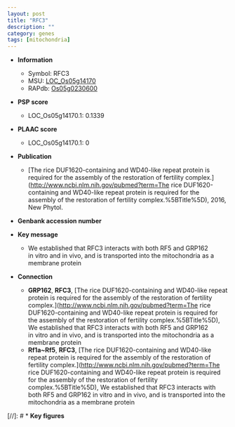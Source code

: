 ```yaml
---
layout: post
title: "RFC3"
description: ""
category: genes
tags: [mitochondria]
---
```


* **Information**  
    + Symbol: RFC3  
    + MSU: [LOC_Os05g14170](http://rice.plantbiology.msu.edu/cgi-bin/ORF_infopage.cgi?orf=LOC_Os05g14170)  
    + RAPdb: [Os05g0230600](http://rapdb.dna.affrc.go.jp/viewer/gbrowse_details/irgsp1?name=Os05g0230600)  

* **PSP score**  
    + LOC_Os05g14170.1: 0.1339 

* **PLAAC score**  
    + LOC_Os05g14170.1: 0 

* **Publication**  
    + [The rice DUF1620-containing and WD40-like repeat protein is required for the assembly of the restoration of fertility complex.](http://www.ncbi.nlm.nih.gov/pubmed?term=The rice DUF1620-containing and WD40-like repeat protein is required for the assembly of the restoration of fertility complex.%5BTitle%5D), 2016, New Phytol.

* **Genbank accession number**  

* **Key message**  
    + We established that RFC3 interacts with both RF5 and GRP162 in vitro and in vivo, and is transported into the mitochondria as a membrane protein

* **Connection**  
    + __GRP162__, __RFC3__, [The rice DUF1620-containing and WD40-like repeat protein is required for the assembly of the restoration of fertility complex.](http://www.ncbi.nlm.nih.gov/pubmed?term=The rice DUF1620-containing and WD40-like repeat protein is required for the assembly of the restoration of fertility complex.%5BTitle%5D), We established that RFC3 interacts with both RF5 and GRP162 in vitro and in vivo, and is transported into the mitochondria as a membrane protein
    + __Rf1a~Rf5__, __RFC3__, [The rice DUF1620-containing and WD40-like repeat protein is required for the assembly of the restoration of fertility complex.](http://www.ncbi.nlm.nih.gov/pubmed?term=The rice DUF1620-containing and WD40-like repeat protein is required for the assembly of the restoration of fertility complex.%5BTitle%5D), We established that RFC3 interacts with both RF5 and GRP162 in vitro and in vivo, and is transported into the mitochondria as a membrane protein

[//]: # * **Key figures**  


